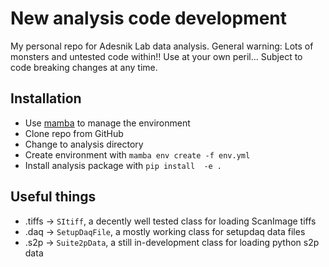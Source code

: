 # New analysis code development
My personal repo for Adesnik Lab data analysis. General warning: Lots of monsters and untested code within!! Use at your own peril... Subject to code breaking changes at any time.

## Installation
* Use [mamba](https://mamba.readthedocs.io/en/latest/#) to manage the environment
* Clone repo from GitHub
* Change to analysis directory
* Create environment with `mamba env create -f env.yml`
* Install analysis package with `pip install  -e .`

## Useful things
* .tiffs -> `SItiff`, a decently well tested class for loading ScanImage tiffs
* .daq   -> `SetupDaqFile`, a mostly working class for setupdaq data files
* .s2p   -> `Suite2pData`, a still in-development class for loading python s2p data